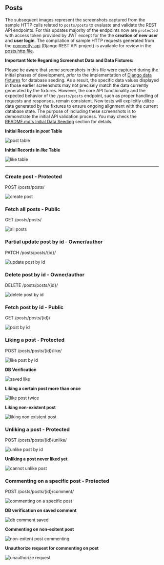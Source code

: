 ## Posts

The subsequent images represent the screenshots captured from the sample HTTP calls related to `posts/posts` to evaluate and validate the REST API endpoints. For this updates majority of the endpoints now are `protected` with access token provided by JWT except for the the **creation of new user** and **user login**. The compilation of sample HTTP requests generated from the [connectly-api](https://github.com/imperionite/marmite/tree/main/connectly-api) (Django REST API project) is available for review in the [posts.http file](https://github.com/imperionite/marmite/blob/main/posts.http).

**Important Note Regarding Screenshot Data and Data Fixtures:**

Please be aware that some screenshots in this file were captured during the initial phases of development, *prior* to the implementation of [Django data fixtures](https://docs.djangoproject.com/en/5.1/topics/db/fixtures/) for database seeding. As a result, the specific data values displayed in those earlier screenshots may not precisely match the data currently generated by the fixtures. However, the core API functionality and the expected behavior of the `/posts/posts` endpoint, such as proper handling of requests and responses, remain consistent. New tests will explicitly utilize data generated by the fixtures to ensure ongoing alignment with the current database state. The purpose of including these screenshots is to demonstrate the initial API validation process. You may check the [README.md's Initial Data Seeding](https://github.com/imperionite/marmite/blob/main/README.md#ids) section for details.

**Initial Records in _post_ Table**

![post table](https://drive.google.com/uc?id=1iwB4TQJwF_2DGEMgga_lOYFCsJy5NBYO)

**Initial Records in _like_ Table**

![like table](https://drive.google.com/uc?id=19wVsnd6rCrsYqhgRwkVqw9O_GZzFqLMl)

---

### Create post - Protected

POST /posts/posts/

![create post](https://drive.google.com/uc?id=1tx-eDLDo6L80G0pe5kNgBvWyZI77oYbf)

### Fetch all posts - Public

GET /posts/posts/

![all posts](https://drive.google.com/uc?id=1Tcnpl-TDkrRaHPLy7yc-GQrCoalZKLak)

### Partial update post by id - Owner/author

PATCH /posts/posts/{id}/

![update post by id](https://drive.google.com/uc?id=1C9XPQFKoVLUrgkY6n5wuX38fy2W_wvLL)

### Delete post by id - Owner/author

DELETE /posts/posts/{id}/

![delete post by id](https://drive.google.com/uc?id=1G2iEGpsgZe9hJlvYMmQO6SQcRtAuitDV)

### Fetch post by id - Public

GET /posts/posts/{id}/

![post by id](https://drive.google.com/uc?id=1eyGABDfDBA9H5rEq4ukmq_g1casVAKVJ)

### Liking a post - Protected

POST /posts/posts/{id}/like/

![like post by id](https://drive.google.com/uc?id=14t1tl-1PVzc3HIrA_syphNmzavYvP9co)

**DB Verification**

![saved like](https://drive.google.com/uc?id=1yLJGEr6qTv5Rpcd-OqtH6wW2x7sQiMyS)

**Liking a certain post more than once**

![like post twice](https://drive.google.com/uc?id=1Q0IaxV6-I8gOXK9wiItK9n33h0yD_Ze9)

**Liking non-existent post**

![liking non existent post](https://drive.google.com/uc?id=1X7XK3qPKArVE458EDPrJGjmMdCxyXZck)


### Unliking a post - Protected

POST /posts/posts/{id}/unlike/

![unlike post by id](https://drive.google.com/uc?id=1mBpuyOFXwXwxj9kCWrI7Uxc2H6L-5Nb4)

**Unliking a post never liked yet**

![cannot unlike post](https://drive.google.com/uc?id=1dyDMnyECcuKY1083oGWiYPh3yuC-wh7m)

### Commenting on a specific post - Protected

POST /posts/posts/{id}/comment/

![commenting on a specific post](https://drive.google.com/uc?id=1FniAoCW8lAFVTa3tXhnex_Mk9sol4XKA)

**DB verification on saved comment**

![db comment saved](https://drive.google.com/uc?id=1lvLEmk9lHbQAJEHo-c8hadO_hKEMdFw7)

**Commenting on non-exitent post**

![non-exitent post commenting](https://drive.google.com/uc?id=1D-euEVuoBlY5PVUnLiPbnipuajDUIWM0)

**Unauthorize request for commenting on post**

![unauthorize request](https://drive.google.com/uc?id=1guGdzhnOEd-A9RynT71SATNewMAhrHuA)

